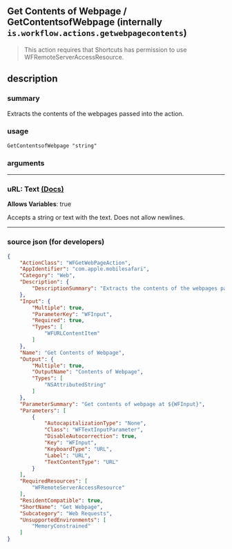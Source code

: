 
## Get Contents of Webpage / GetContentsofWebpage (internally `is.workflow.actions.getwebpagecontents`)

> This action requires that Shortcuts has permission to use WFRemoteServerAccessResource.


## description

### summary

Extracts the contents of the webpages passed into the action.


### usage
```
GetContentsofWebpage "string"
```

### arguments

---

### uRL: Text [(Docs)](https://pfgithub.github.io/shortcutslang/gettingstarted#text-field)
**Allows Variables**: true



Accepts a string 
or text
with the text. Does not allow newlines.

---

### source json (for developers)

```json
{
	"ActionClass": "WFGetWebPageAction",
	"AppIdentifier": "com.apple.mobilesafari",
	"Category": "Web",
	"Description": {
		"DescriptionSummary": "Extracts the contents of the webpages passed into the action."
	},
	"Input": {
		"Multiple": true,
		"ParameterKey": "WFInput",
		"Required": true,
		"Types": [
			"WFURLContentItem"
		]
	},
	"Name": "Get Contents of Webpage",
	"Output": {
		"Multiple": true,
		"OutputName": "Contents of Webpage",
		"Types": [
			"NSAttributedString"
		]
	},
	"ParameterSummary": "Get contents of webpage at ${WFInput}",
	"Parameters": [
		{
			"AutocapitalizationType": "None",
			"Class": "WFTextInputParameter",
			"DisableAutocorrection": true,
			"Key": "WFInput",
			"KeyboardType": "URL",
			"Label": "URL",
			"TextContentType": "URL"
		}
	],
	"RequiredResources": [
		"WFRemoteServerAccessResource"
	],
	"ResidentCompatible": true,
	"ShortName": "Get Webpage",
	"Subcategory": "Web Requests",
	"UnsupportedEnvironments": [
		"MemoryConstrained"
	]
}
```

